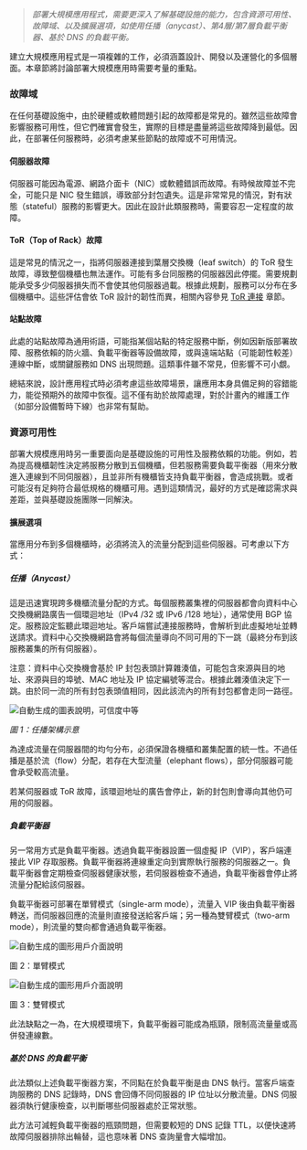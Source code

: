 > *部署大規模應用程式，需要更深入了解基礎設施的能力，包含資源可用性、故障域、以及擴展選項，如使用任播（anycast）、第4層/第7層負載平衡器、基於 DNS 的負載平衡。*

建立大規模應用程式是一項複雜的工作，必須涵蓋設計、開發以及運營化的多個層面。本章節將討論部署大規模應用時需要考量的重點。

### 故障域

在任何基礎設施中，由於硬體或軟體問題引起的故障都是常見的。雖然這些故障會影響服務可用性，但它們確實會發生，實際的目標是盡量將這些故障降到最低。因此，在部署任何服務時，必須考慮某些節點的故障或不可用情況。

#### 伺服器故障

伺服器可能因為電源、網路介面卡（NIC）或軟體錯誤而故障。有時候故障並不完全，可能只是 NIC 發生錯誤，導致部分封包遺失。這是非常常見的情況，對有狀態（stateful）服務的影響更大。因此在設計此類服務時，需要容忍一定程度的故障。

#### ToR（Top of Rack）故障

這是常見的情況之一，指將伺服器連接到葉層交換機（leaf switch）的 ToR 發生故障，導致整個機櫃也無法運作。可能有多台同服務的伺服器因此停擺。需要規劃能承受多少伺服器損失而不會使其他伺服器過載。根據此規劃，服務可以分布在多個機櫃中。這些評估會依 ToR 設計的韌性而異，相關內容參見 [ToR 連接](https://linkedin.github.io/school-of-sre/level102/networking/infrastructure-features/#dual-tor) 章節。

#### 站點故障

此處的站點故障為通用術語，可能指某個站點的特定服務中斷，例如因新版部署故障、服務依賴的防火牆、負載平衡器等設備故障，或與遠端站點（可能韌性較差）連線中斷，或關鍵服務如 DNS 出現問題。這類事件雖不常見，但影響不可小覷。

總結來說，設計應用程式時必須考慮這些故障場景，讓應用本身具備足夠的容錯能力，能從預期外的故障中恢復。這不僅有助於故障處理，對於計畫內的維護工作（如部分設備暫時下線）也非常有幫助。

### 資源可用性

部署大規模應用時另一重要面向是基礎設施的可用性及服務依賴的功能。例如，若為提高機櫃韌性決定將服務分散到五個機櫃，但若服務需要負載平衡器（用來分散進入連線到不同伺服器），且並非所有機櫃皆支持負載平衡器，會造成挑戰。或者可能沒有足夠符合最低規格的機櫃可用。遇到這類情況，最好的方式是確認需求與差距，並與基礎設施團隊一同解決。

#### 擴展選項

當應用分布到多個機櫃時，必須將流入的流量分配到這些伺服器。可考慮以下方式：

##### 任播（Anycast）

這是迅速實現跨多機櫃流量分配的方式。每個服務叢集裡的伺服器都會向資料中心交換機網路廣告一個環迴地址（IPv4 /32 或 IPv6 /128 地址），通常使用 BGP 協定。服務設定監聽此環迴地址。客戶端嘗試連接服務時，會解析到此虛擬地址並轉送請求。資料中心交換機網路會將每個流量導向不同可用的下一跳（最終分布到該服務叢集的所有伺服器）。

注意：資料中心交換機會基於 IP 封包表頭計算雜湊值，可能包含來源與目的地址、來源與目的埠號、MAC 地址及 IP 協定編號等混合。根據此雜湊值決定下一跳。由於同一流的所有封包表頭值相同，因此該流內的所有封包都會走同一路徑。

![自動生成的圖表說明，可信度中等](./media/Anycast.png)

*圖 1：任播架構示意*

為達成流量在伺服器間的均勻分布，必須保證各機櫃和叢集配置的統一性。不過任播是基於流（flow）分配，若存在大型流量（elephant flows），部分伺服器可能會承受較高流量。

若某伺服器或 ToR 故障，該環迴地址的廣告會停止，新的封包則會導向其他仍可用的伺服器。

##### 負載平衡器

另一常用方式是負載平衡器。透過負載平衡器設置一個虛擬 IP（VIP），客戶端連接此 VIP 存取服務。負載平衡器將連線重定向到實際執行服務的伺服器之一。負載平衡器會定期檢查伺服器健康狀態，若伺服器檢查不通過，負載平衡器會停止將流量分配給該伺服器。

負載平衡器可部署在單臂模式（single-arm mode），流量入 VIP 後由負載平衡器轉送，而伺服器回應的流量則直接發送給客戶端；另一種為雙臂模式（two-arm mode），則流量的雙向都會通過負載平衡器。

![自動生成的圖形用戶介面說明](./media/LB%202-Arm.png)

圖 2：單臂模式

![自動生成的圖形用戶介面說明](./media/LB%201-Arm.png)

圖 3：雙臂模式

此法缺點之一為，在大規模環境下，負載平衡器可能成為瓶頸，限制高流量量或高併發連線數。

##### 基於 DNS 的負載平衡

此法類似上述負載平衡器方案，不同點在於負載平衡是由 DNS 執行。當客戶端查詢服務的 DNS 記錄時，DNS 會回傳不同伺服器的 IP 位址以分散流量。DNS 伺服器須執行健康檢查，以判斷哪些伺服器處於正常狀態。

此方法可減輕負載平衡器的瓶頸問題，但需要較短的 DNS 記錄 TTL，以便快速將故障伺服器排除出輪替，這也意味著 DNS 查詢量會大幅增加。
